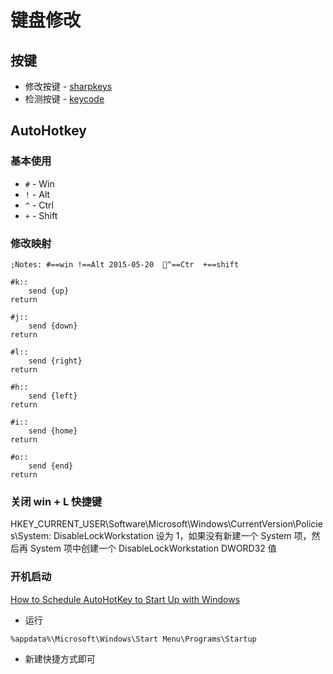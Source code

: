 # 键盘修改

<!-- toc -->

## 按键

* 修改按键 - [sharpkeys](https://github.com/randyrants/sharpkeys)
* 检测按键 - [keycode](http://delphiforfun.org/programs/utilities/KeyCodes.htm)

## AutoHotkey

### 基本使用

* `#` - Win
* `!` - Alt
* `^` - Ctrl
* `+` - Shift

### 修改映射
```
;Notes: #==win !==Alt 2015-05-20  ^==Ctr  +==shift

#k::
    send {up}
return

#j::
    send {down}
return

#l::
    send {right}
return

#h::
    send {left}
return

#i::
    send {home}
return

#o::
    send {end}
return
```


### 关闭 win + L 快捷键

HKEY_CURRENT_USER\Software\Microsoft\Windows\CurrentVersion\Policies\System: DisableLockWorkstation 设为 1，如果没有新建一个 
System 项，然后再 System 项中创建一个 DisableLockWorkstation DWORD32 值

### 开机启动
[How to Schedule AutoHotKey to Start Up with Windows](https://www.maketecheasier.com/schedule-autohotkey-startup-windows/)

* 运行
```
%appdata%\Microsoft\Windows\Start Menu\Programs\Startup
```
* 新建快捷方式即可